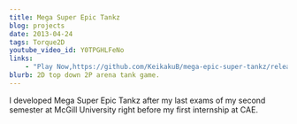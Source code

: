 ```yaml
---
title: Mega Super Epic Tankz
blog: projects
date: 2013-04-24
tags: Torque2D
youtube_video_id: Y0TPGHLFeNo
links:
    - "Play Now,https://github.com/KeikakuB/mega-epic-super-tankz/releases"
blurb: 2D top down 2P arena tank game.
---
```

I developed Mega Super Epic Tankz after my last exams of my second semester at McGill University right before my first internship at CAE.
